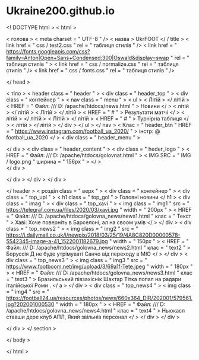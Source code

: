 # Ukraine200.github.io
<! DOCTYPE html >
< html >

< голова >
  < meta  charset = " UTF-8 " />
  < назва > UkrFOOT </ / title >
  < link  href = " css / test2.css " rel = " таблиця стилів " />
  < link  href = " https://fonts.googleapis.com/css?family=Anton|Open+Sans+Condensed:300|Oswald&display=swap " rel = " таблиця стилів " >
  < link  href = " css / normalize.css " rel = " таблиця стилів " />
  < link  href = " css / fonts.css " rel = " таблиця стилів " />

</ head >

< тіло >
< header  class = " header " >
< div  class = " header_top " >
< div  class = " контейнер " >
  < nav  class = " menu " >
  < ul >
    < Літій > </ літій > < HREF = " Файл: /// D: /apache/htdocs/news.html " > Новини </ > < літій > </ літій > 
    < Літій > </ літій > < HREF = " # " > Результати матчі </ > < літій > </ літій > 
    < Літій > </ літій > < HREF = " # " > Турнірна таблиця </ > < літій > </ літій > 
  </ div >
 </ ul >
  </ nav >
  < Клас = " header_btn " HREF = " https://www.instagram.com/football_ua_2020/ " > інстр: @ football_ua_2020 </ > 
< div  class = " header_menu " >

</ div >
  < div  class = " header_content " >
  < div  class = " heder_logo " >
  < HREF = " Файл: /// D: /apache/htdocs/golovnat.html " > < IMG SRC = " IMG / logo.png " ширина = " 156px " > </ >  
 </ div >

 </ div >
</ div >
</ div >

</ header >
< розділ  class = " верх " >
< div  class = " контейнер " >
< div  class = " top_upl " >
  < h1  class = " top_gol " >
    Головні новини
  </ h1 >
  < div  class = " imag " >
  < div  class = " top_xavi " >
    < img  class = " img1 " src = " https://telegraf.com.ua/files/2020/03/xavi.jpg " width = " 200px " >
      < HREF = " Файл: /// D: /apache/htdocs/golovna_news/news1.html " клас = " Текст " > Хаві: Хоче поверніть в Барселоні, ал на своом умів </ > 
    </ div >
    < div  class = " top_news2 " >
      < img  class = " img2 " src = " https://i.dailymail.co.uk/i/newpix/2018/03/25/19/4A8C820D00000578-5542345-image-a-41_1522001182679.jpg " width = " 150px " >
        < HREF = " Файл: /// D: /apache/htdocs/golovna_news/news2.html " клас = " text2 " > Боруссія Д не буде утрімуваті Санчо від переходу в МЮ </ > 
      </ div >
      < div  class = " top_news3 " >
        < img  class = " img3 " src = " https://www.footboom.net/img/upload/3/69a1f-Tete.jpeg " width = " 180px " >
          < HREF = " Файл: /// D: /apache/htdocs/golovna_news/news3.html " клас = " text3 " > Бразильський півзахіснік Шахтар Тітка попал на радари італійської Роми . </ a > 
        </ div >
        < div  class = " top_news4 " >
          < img  class = " img4 " src = " https://football24.ua/resources/photos/news/660x364_DIR/202001/579561.jpg?202001000530 " width = " 180px " >
            < HREF = " Файл: /// D: /apache/htdocs/golovna_news/news4.html " клас = " text4 " > Ньюкасл ставши дере клуб АПЛ, Який звільнів персонал </ > 
          </ div >
</ div >

  </ div >
</ section >

</ body >



</ html >
